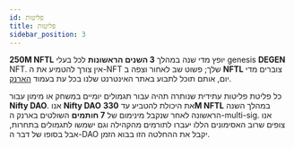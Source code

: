```yaml
---
id: פליטות
title: פליטות
sidebar_position: 3
---
```


**250M NFTL** יופץ מדי שנה במהלך **3 השנים הראשונות** לכל בעלי genesis **DEGEN** NFT. אין צורך להטמיע את ה-NFT שלך; פשוט שב לאחור וצפה ב **NFTL** צוברים מדי יום, אותם תוכל לתבוע באתר האינטרנט שלנו בכל עת בעמוד [הארנק](https://nifty-league.com/wallet).

כל פליטת פליטות עתידית שנותרה תהיה עבור תגמולים יומיים במשחק או מימון עבור **Nifty DAO**. אנו **Nifty DAO** את היכולת להטביע עד **330M NFTL** במהלך השנה הראשונה לאחר שנקבל מינימום של **7 חותמים** השולטים בארנק ה-multi-sig. אנו צופים שרוב האסימונים הללו יעברו לתורמים מהקהילה וגם ישמשו לתגמולים בתחרות, אבל בסופו של דבר ה-DAO יקבל את ההחלטה הזו בבוא הזמן.
